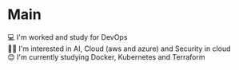 # Main


💻 I'm worked and study for DevOps<br>
👨‍💻 I'm interested in AI, Cloud (aws and azure) and Security in cloud<br>
😊 I'm currently studying Docker, Kubernetes and Terraform<br>
